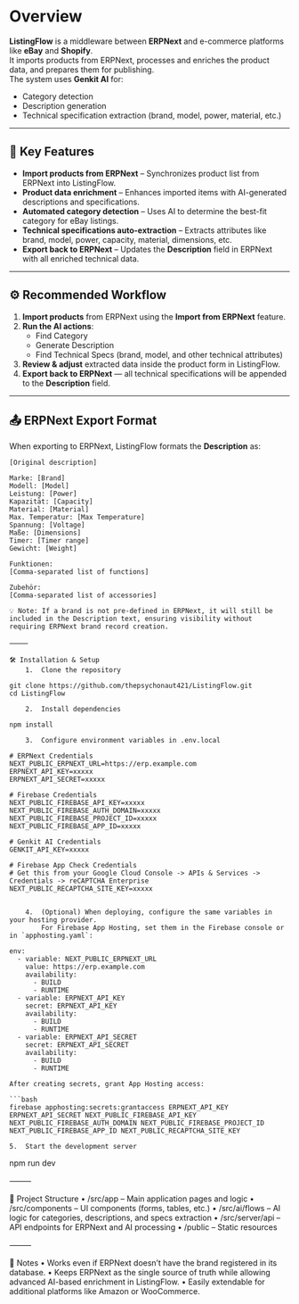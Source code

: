 # Overview

**ListingFlow** is a middleware between **ERPNext** and e-commerce platforms like **eBay** and **Shopify**.  
It imports products from ERPNext, processes and enriches the product data, and prepares them for publishing.  
The system uses **Genkit AI** for:
- Category detection
- Description generation
- Technical specification extraction (brand, model, power, material, etc.)

---

## 🚀 Key Features
- **Import products from ERPNext** – Synchronizes product list from ERPNext into ListingFlow.
- **Product data enrichment** – Enhances imported items with AI-generated descriptions and specifications.
- **Automated category detection** – Uses AI to determine the best-fit category for eBay listings.
- **Technical specifications auto-extraction** – Extracts attributes like brand, model, power, capacity, material, dimensions, etc.
- **Export back to ERPNext** – Updates the **Description** field in ERPNext with all enriched technical data.

---

## ⚙️ Recommended Workflow
1. **Import products** from ERPNext using the **Import from ERPNext** feature.
2. **Run the AI actions**:
   - Find Category
   - Generate Description
   - Find Technical Specs (brand, model, and other technical attributes)
3. **Review & adjust** extracted data inside the product form in ListingFlow.
4. **Export back to ERPNext** — all technical specifications will be appended to the **Description** field.

---

## 📤 ERPNext Export Format

When exporting to ERPNext, ListingFlow formats the **Description** as:

```plaintext
[Original description]

Marke: [Brand]
Modell: [Model]
Leistung: [Power]
Kapazität: [Capacity]
Material: [Material]
Max. Temperatur: [Max Temperature]
Spannung: [Voltage]
Maße: [Dimensions]
Timer: [Timer range]
Gewicht: [Weight]

Funktionen:
[Comma-separated list of functions]

Zubehör:
[Comma-separated list of accessories]

💡 Note: If a brand is not pre-defined in ERPNext, it will still be included in the Description text, ensuring visibility without requiring ERPNext brand record creation.

⸻

🛠 Installation & Setup
	1.	Clone the repository

git clone https://github.com/thepsychonaut421/ListingFlow.git
cd ListingFlow

	2.	Install dependencies

npm install

	3.	Configure environment variables in .env.local

# ERPNext Credentials
NEXT_PUBLIC_ERPNEXT_URL=https://erp.example.com
ERPNEXT_API_KEY=xxxxx
ERPNEXT_API_SECRET=xxxxx

# Firebase Credentials
NEXT_PUBLIC_FIREBASE_API_KEY=xxxxx
NEXT_PUBLIC_FIREBASE_AUTH_DOMAIN=xxxxx
NEXT_PUBLIC_FIREBASE_PROJECT_ID=xxxxx
NEXT_PUBLIC_FIREBASE_APP_ID=xxxxx

# Genkit AI Credentials
GENKIT_API_KEY=xxxxx

# Firebase App Check Credentials
# Get this from your Google Cloud Console -> APIs & Services -> Credentials -> reCAPTCHA Enterprise
NEXT_PUBLIC_RECAPTCHA_SITE_KEY=xxxxx


	4.	(Optional) When deploying, configure the same variables in your hosting provider.
		For Firebase App Hosting, set them in the Firebase console or in `apphosting.yaml`:

env:
  - variable: NEXT_PUBLIC_ERPNEXT_URL
    value: https://erp.example.com
    availability:
      - BUILD
      - RUNTIME
  - variable: ERPNEXT_API_KEY
    secret: ERPNEXT_API_KEY
    availability:
      - BUILD
      - RUNTIME
  - variable: ERPNEXT_API_SECRET
    secret: ERPNEXT_API_SECRET
    availability:
      - BUILD
      - RUNTIME

After creating secrets, grant App Hosting access:

```bash
firebase apphosting:secrets:grantaccess ERPNEXT_API_KEY ERPNEXT_API_SECRET NEXT_PUBLIC_FIREBASE_API_KEY NEXT_PUBLIC_FIREBASE_AUTH_DOMAIN NEXT_PUBLIC_FIREBASE_PROJECT_ID NEXT_PUBLIC_FIREBASE_APP_ID NEXT_PUBLIC_RECAPTCHA_SITE_KEY
```

	5.	Start the development server

npm run dev


⸻

📂 Project Structure
	•	/src/app – Main application pages and logic
	•	/src/components – UI components (forms, tables, etc.)
	•	/src/ai/flows – AI logic for categories, descriptions, and specs extraction
	•	/src/server/api – API endpoints for ERPNext and AI processing
	•	/public – Static resources

⸻

📌 Notes
	•	Works even if ERPNext doesn’t have the brand registered in its database.
	•	Keeps ERPNext as the single source of truth while allowing advanced AI-based enrichment in ListingFlow.
	•	Easily extendable for additional platforms like Amazon or WooCommerce.
